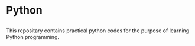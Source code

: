 # Python
## 
This repositary contains practical python codes for the purpose of learning Python programming. 
